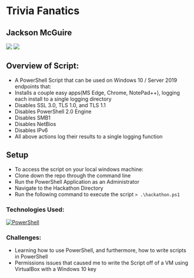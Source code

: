 # Trivia Fanatics

## Jackson McGuire 

[<img src="https://img.shields.io/badge/LinkedIn-jackson--mcguire-informational?style=for-the-badge&labelColor=black&logo=linkedin&logoColor=0077b5&&color=0FBBD6"/>][linkedin2]
[<img src="https://img.shields.io/badge/Github-jacksonmcguire-informational?style=for-the-badge&labelColor=black&logo=github&color=8B0BD5"/>][github2]

<!--Personal Definitions -->
[linkedin2]: https://www.linkedin.com/in/jackson-m-66297b204/
[github2]: https://github.com/Jacksonmcguire


## Overview of Script:	
  * A PowerShell Script that can be used on Windows 10 / Server 2019 endpoints that:
  * Installs a couple easy apps(MS Edge, Chrome, NotePad++), logging each install to a single logging directory  
  * Disables SSL 3.0, TLS 1.0, and TLS 1.1
  * Disables PowerShell 2.0 Engine
  * Disables SMB1
  * Disables NetBios
  * Disables IPv6
  * All above actions log their results to a single logging function 

## Setup
* To access the script on your local windows machine:
* Clone down the repo through the command line
* Run the PowerShell Application as an Administrator
* Navigate to the Hackathon Directory
* Run the following command to execute the script ```> .\hackathon.ps1```

### Technologies Used:
[![PowerShell](https://upload.wikimedia.org/wikipedia/commons/2/2f/PowerShell_5.0_icon.png)](https://docs.microsoft.com/en-us/powershell/)

### Challenges:
 * Learning how to use PowerShell, and furthermore, how to write scripts in PowerShell
 * Permissions issues that caused me to write the Script off of a VM using VirtualBox with a Windows 10 key


